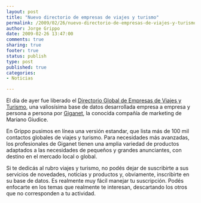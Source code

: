 ```yaml
--- 
layout: post
title: "Nuevo directorio de empresas de viajes y turismo"
permalink: /2009/02/26/nuevo-directorio-de-empresas-de-viajes-y-turismo/
author: Jorge Grippo
date: 2009-02-26 13:47:00
comments: true
sharing: true
footer: true
status: publish
type: post
published: true
categories: 
- Noticias

---
```

<!-- 73 -->
El día de ayer fue liberado el <a href="http://www.grippo.com.ar/empresas-de-viaje/">Directorio Global de Empresas de Viajes y Turismo</a>, una valiosísima base de datos desarrollada empresa a empresa y persona a persona por <a href="http://www.giganet.com.ar">Giganet</a>, la conocida compañía de marketing de Mariano Giudice.

En Grippo pusimos en línea una versión estandar, que lista más de 100 mil contactos globales de viajes y turismo. Para necesidades más avanzadas, los profesionales de Giganet tienen una amplia variedad de productos adaptados a las necesidades de pequeños y grandes anunciantes, con destino en el mercado local o global.

Si te dedicás al rubro viajes y turismo, no podés dejar de suscribirte a sus servicios de novedades, noticias y productos y, obviamente, inscribirte en su base de datos. Es realmente muy fácil manejar tu suscripción. Podés enfocarte en los temas que realmente te interesan, descartando los otros que no corresponden a tu actividad.


